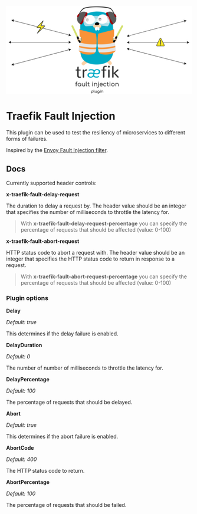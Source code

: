 <p align="center">
  <img src="img/landing.png">
</p>

# Traefik Fault Injection

This plugin can be used to test the resiliency of microservices to different forms of failures.

Inspired by the [Envoy Fault Injection filter](https://www.envoyproxy.io/docs/envoy/latest/configuration/http/http_filters/fault_filter).


## Docs

Currently supported header controls:

**x-traefik-fault-delay-request**

The duration to delay a request by. The header value should be an integer that specifies the number of milliseconds to throttle the latency for.

> With **x-traefik-fault-delay-request-percentage** you can specify the percentage of requests that should be affected (value: 0-100)

**x-traefik-fault-abort-request**

HTTP status code to abort a request with. The header value should be an integer that specifies the HTTP status code to return in response to a request.

> With **x-traefik-fault-abort-request-percentage** you can specify the percentage of requests that should be affected (value: 0-100)

### Plugin options

**Delay**

*Default: true*

This determines if the delay failure is enabled.

**DelayDuration**

*Default: 0*

The number of number of milliseconds to throttle the latency for.

**DelayPercentage**

*Default: 100*

The percentage of requests that should be delayed.

**Abort**

*Default: true*

This determines if the abort failure is enabled.

**AbortCode**

*Default: 400*

The HTTP status code to return.

**AbortPercentage**

*Default: 100*

The percentage of requests that should be failed.